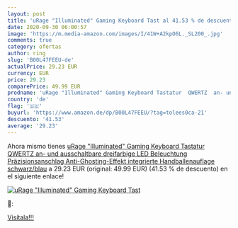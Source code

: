 ```yaml
---
layout: post
title: 'uRage "Illuminated" Gaming Keyboard Tast al 41.53 % de descuento'
date: 2020-09-30 06:00:57
image: 'https://m.media-amazon.com/images/I/41W+A2kpO6L._SL200_.jpg'
comments: true
category: ofertas
author: ring
slug: 'B00L47FEEU-de'
actualPrice: 29.23 EUR
currency: EUR
price: 29.23
comparePrice: 49.99 EUR
prodname: 'uRage "Illuminated" Gaming Keyboard Tastatur  QWERTZ  an- und ausschaltbare  dreifarbige LED Beleuchtung  Präzisionsanschlag  Anti-Ghosting-Effekt  integrierte Handballenauflage  schwarz/blau'
country: 'de'
flag: '🇩🇪'
buyurl: 'https://www.amazon.de/dp/B00L47FEEU/?tag=tolees0ca-21'
descuento: '41.53'
average: '29.23'
---
```


Ahora mismo tienes [uRage "Illuminated" Gaming Keyboard Tastatur  QWERTZ  an- und ausschaltbare  dreifarbige LED Beleuchtung  Präzisionsanschlag  Anti-Ghosting-Effekt  integrierte Handballenauflage  schwarz/blau](https://www.amazon.de/dp/B00L47FEEU/?tag=tolees0ca-21) a 29.23 EUR (original: 49.99 EUR) (41.53 %  de descuento) en el siguiente enlace!

[![uRage "Illuminated" Gaming Keyboard Tast](https://m.media-amazon.com/images/I/41W+A2kpO6L._SL200_.jpg)](https://www.amazon.de/dp/B00L47FEEU/?tag=tolees0ca-21)

🔎:


[Visítala!!!](https://www.amazon.de/dp/B00L47FEEU/?tag=tolees0ca-21)

